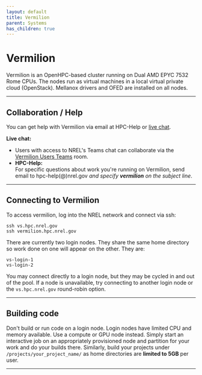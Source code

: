 ```yaml
---
layout: default
title: Vermilion
parent: Systems
has_children: true
---
```

# Vermilion

Vermilion is an OpenHPC-based cluster running on Dual AMD EPYC 7532 Rome CPUs. The nodes run as virtual machines in a local virtual private cloud (OpenStack). Mellanox drivers and OFED are installed on all nodes.

---
## Collaboration / Help
You can get help with Vermilion via email at HPC-Help or [live chat](https://teams.microsoft.com/l/channel/19%3a857251ab7f524eb79aa4c44b4579b118%40thread.tacv2/General?groupId=d1c43e0f-8c0f-4de2-80b9-2f57b2ae4203&tenantId=a0f29d7e-28cd-4f54-8442-7885aee7c080).

**Live chat:** <br>
- Users with access to NREL's Teams chat can collaborate via the [Vermilion Users Teams](https://teams.microsoft.com/l/channel/19%3a857251ab7f524eb79aa4c44b4579b118%40thread.tacv2/General?groupId=d1c43e0f-8c0f-4de2-80b9-2f57b2ae4203&tenantId=a0f29d7e-28cd-4f54-8442-7885aee7c080) room.
- **HPC-Help:**<br>
For specific questions about work you're running on Vermilion, send email to hpc-help(@)nrel.gov *and specify **vermilion** on the subject line*.<br>

---
## Connecting to Vermilion
To access vermilion, log into the NREL network and connect via ssh:

    ssh vs.hpc.nrel.gov
    ssh vermilion.hpc.nrel.gov

There are currently two login nodes. They share the same home directory so work done on one will appear on the other. They are:

    vs-login-1
    vs-login-2

You may connect directly to a login node, but they may be cycled in and out of the pool. If a node is unavailable, try connecting to another login node or the `vs.hpc.nrel.gov` round-robin option.

---
## Building code

Don't build or run code on a login node. Login nodes have limited CPU and memory available. Use a compute or GPU node instead. Simply start an interactive job on an appropriately provisioned node and partition for your work and do your builds there. Similarly, build your projects under `/projects/your_project_name/` as home directories are **limited to 5GB** per user.


---

<!---
//
NOTE:
There are actually 31 GPU nodes. Three are currently out of service and the other 21 are being provisioned.
//
---!>
